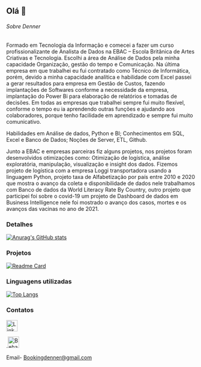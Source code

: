## Olá 👋


###### Sobre Denner
Formado em Tecnologia da Informação e comecei a fazer um curso profissionalizante de Analista de Dados na EBAC – Escola Britânica de Artes Criativas e Tecnologia. Escolhi a área de Análise de Dados pela minha capacidade Organização, gestão do tempo e Comunicação. Na última empresa em que trabalhei eu fui contratado como Técnico de Informática, porém, devido a minha capacidade analítica e habilidade com Excel passei a gerar resultados para empresa em Gestão de Custos, fazendo implantações de Softwares conforme a necessidade da empresa, implantação do Power Bi para elaboração de relatórios e tomadas de decisões. Em todas as empresas que trabalhei sempre fui muito flexível, conforme o tempo eu ia aprendendo outras funções e ajudando aos colaboradores, porque tenho facilidade em aprendizado e sempre fui muito comunicativo.

Habilidades em Análise de dados, Python e BI; 
Conhecimentos em SQL, Excel e Banco de Dados; 
Noções de Server, ETL, Github.

Junto a EBAC e empresas parceiras fiz alguns projetos, nos projetos foram desenvolvidos otimizações como: Otimização de logística, análise exploratória, manipulação, visualização e insight dos dados. 
Fizemos projeto de logística com a empresa Loggi transportadora usando a linguagem Python, projeto taxa de Alfabetização por país entre 2010 e 2020 que mostra o avanço da coleta e disponibilidade de dados nele trabalhamos com Banco de dados da World Literacy Rate By Country, outro projeto que participei foi sobre o covid-19 um projeto de Dashboard de dados em Business Intelligence nele foi mostrado o avanço dos casos, mortes e os avanços das vacinas no ano de 2021.

### Detalhes

[![Anurag's GitHub stats](https://github-readme-stats.vercel.app/api?username=DnrMartins&show_icons=true&theme=dark)](https://github.com/anuraghazra/github-readme-stats)

### Projetos

[![Readme Card](https://github-readme-stats.vercel.app/api/pin/?username=DnrMartins&repo=Projeto-Alfabetizacao-Mundial-por-Pais&theme=dark)](https://github.com/anuraghazra/github-readme-stats)

### Linguagens utilizadas

[![Top Langs](https://github-readme-stats.vercel.app/api/top-langs/?username=DnrMartins&layout=compact)](https://github.com/anuraghazra/github-readme-stats)

### Contatos

[<img src='https://img.shields.io/badge/LinkedIn-0077B5?style=for-the-badge&logo=linkedin&logoColor=white' alt='Linkedin' height='30'>](https://www.linkedin.com/in/denner-martins-)

.[<img src='https://img.shields.io/badge/Behance-1769ff?style=for-the-badge&logo=behance&logoColor=white' alt='Behance' height='30'>](https://www.behance.net/gallery/208118267/Portfolio-Denner-Martins)

Email- Bookingdenner@gmail.com

 

